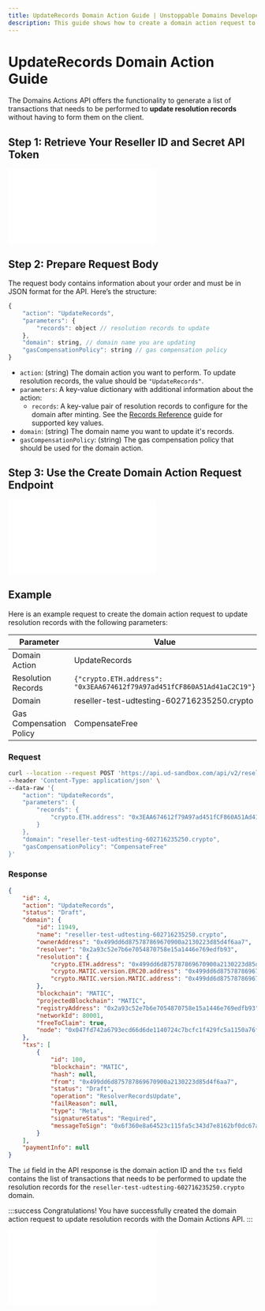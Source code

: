 ```yaml
---
title: UpdateRecords Domain Action Guide | Unstoppable Domains Developer Portal
description: This guide shows how to create a domain action request to update resolution records using the Domains Actions API.
---
```


# UpdateRecords Domain Action Guide

The Domains Actions API offers the functionality to generate a list of transactions that needs to be performed to **update resolution records** without having to form them on the client.

## Step 1: Retrieve Your Reseller ID and Secret API Token

<embed src="/snippets/_reseller-id-location.md" />

## Step 2: Prepare Request Body

The request body contains information about your order and must be in JSON format for the API. Here’s the structure:

```javascript
{
    "action": "UpdateRecords",
    "parameters": {
        "records": object // resolution records to update
    },
    "domain": string, // domain name you are updating
    "gasCompensationPolicy": string // gas compensation policy
}
```

* `action`: (string) The domain action you want to perform. To update resolution records, the value should be `"UpdateRecords"`.
* `parameters`: A key-value dictionary with additional information about the action:
  * `records`: A key-value pair of resolution records to configure for the domain after minting. See the [Records Reference](/developer-toolkit/reference/records-reference.md) guide for supported key values.
* `domain`: (string) The domain name you want to update it's records.
* `gasCompensationPolicy`: (string) The gas compensation policy that should be used for the domain action.

## Step 3: Use the Create Domain Action Request Endpoint

<embed src="/snippets/_domain-actions-endpoint-usage.md" />

## Example

Here is an example request to create the domain action request to update resolution records with the following parameters:

| Parameter | Value |
| - | - |
| Domain Action | UpdateRecords |
| Resolution Records | `{"crypto.ETH.address": "0x3EAA674612f79A97ad451fCF860A51Ad41aC2C19"}` |
| Domain | reseller-test-udtesting-602716235250.crypto |
| Gas Compensation Policy | CompensateFree |

### Request

```bash
curl --location --request POST 'https://api.ud-sandbox.com/api/v2/resellers/{PARTNER_RESELLERID}/actions' \
--header 'Content-Type: application/json' \
--data-raw '{
    "action": "UpdateRecords",
    "parameters": {
        "records": {
            "crypto.ETH.address": "0x3EAA674612f79A97ad451fCF860A51Ad41aC2C19"
        }
    },
    "domain": "reseller-test-udtesting-602716235250.crypto",
    "gasCompensationPolicy": "CompensateFree"
}'
```

### Response

```json
{
    "id": 4,
    "action": "UpdateRecords",
    "status": "Draft",
    "domain": {
        "id": 11949,
        "name": "reseller-test-udtesting-602716235250.crypto",
        "ownerAddress": "0x499dd6d875787869670900a2130223d85d4f6aa7",
        "resolver": "0x2a93c52e7b6e7054870758e15a1446e769edfb93",
        "resolution": {
            "crypto.ETH.address": "0x499dd6d875787869670900a2130223d85d4f6aa7",
            "crypto.MATIC.version.ERC20.address": "0x499dd6d875787869670900a2130223d85d4f6aa7",
            "crypto.MATIC.version.MATIC.address": "0x499dd6d875787869670900a2130223d85d4f6aa7"
        },
        "blockchain": "MATIC",
        "projectedBlockchain": "MATIC",
        "registryAddress": "0x2a93c52e7b6e7054870758e15a1446e769edfb93",
        "networkId": 80001,
        "freeToClaim": true,
        "node": "0x047fd742a6793ecd66d6de1140724c7bcfc1f429fc5a1150a76f58877105b6da"
    },
    "txs": [
        {
            "id": 100,
            "blockchain": "MATIC",
            "hash": null,
            "from": "0x499dd6d875787869670900a2130223d85d4f6aa7",
            "status": "Draft",
            "operation": "ResolverRecordsUpdate",
            "failReason": null,
            "type": "Meta",
            "signatureStatus": "Required",
            "messageToSign": "0x6f360e8a64523c115fa5c343d7e8162bf0dc67a3d8e4d9961344bbcfd9f41ff9"
        }
    ],
    "paymentInfo": null
}
```

The `id` field in the API response is the domain action ID and the `txs` field contains the list of transactions that needs to be performed to update the resolution records for the `reseller-test-udtesting-602716235250.crypto` domain.

:::success Congratulations!
You have successfully created the domain action request to update resolution records with the Domain Actions API.
:::

<embed src="/snippets/_discord.md" />
